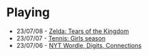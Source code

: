 # Playing

- 23/07/08 - [Zelda: Tears of the Kingdom](/posts/zelda-art)
- 23/07/07 - [Tennis: Girls season](/notes/tennis)
- 23/07/06 - [NYT Wordle, Digits, Connections](/posts)